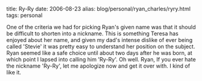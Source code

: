 title: Ry-Ry
date: 2006-08-23
alias: blog/personal/ryan_charles/ryry.html
tags: personal

One of the criteria we had for picking Ryan's given name was
that it should be difficult to shorten into a nickname. This
is something Teresa has enjoyed about her name, and given my
dad's intense dislike of ever being called 'Stevie' it was
pretty easy to understand her position on the subject. Ryan
seemed like a safe choice until about two days after he was
born, at which point I lapsed into calling him 'Ry-Ry'. Oh
well. Ryan, If you ever hate the nickname 'Ry-Ry', let me
apologize now and get it over with. I kind of like it.
